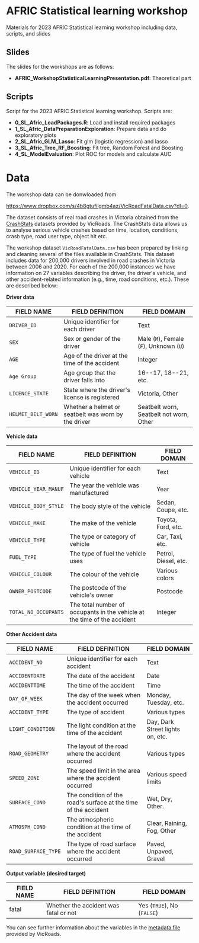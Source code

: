 # AFRIC Statistical learning workshop

Materials for 2023 AFRIC Statistical learning workshop including data, scripts,
and slides

## Slides

The slides for the workshops are as follows:

- **AFRIC_WorkshopStatisticalLearningPresentation.pdf**: Theoretical part


## Scripts

Script for the 2023 AFRIC Statistical learning workshop. Scripts are:

- **0_SL_Afric_LoadPackages.R**: Load and install required packages
- **1_SL_Afric_DataPreparationExploration**: Prepare data and do exploratory plots
- **2_SL_Afric_GLM_Lasso**: Fit glm (logistic regression) and lasso
- **3_SL_Afric_Tree_RF_Boosting**: Fit tree, Random Forest and Boosting
- **4_SL_ModelEvaluation**: Plot ROC for models and calculate AUC



# Data

The workshop data can be donwloaded from

https://www.dropbox.com/s/4b8gtufilgmb4az/VicRoadFatalData.csv?dl=0. 

The  dataset consists of real road crashes in Victoria obtained from the [CrashStats](https://discover.data.vic.gov.au/dataset/crash-stats-data-extract) datasets provided by VicRoads. The CrashStats data allows us to analyse serious vehicle crashes based on time, location, conditions, crash type, road user type, object hit etc.

The workshop dataset `VicRoadFatalData.csv` has been prepared by linking and cleaning several of the files available in CrashStats. This dataset includes data for 200,000 drivers involved in road crashes in Victoria between 2006 and 2020. For each of the 200,000 instances we have information on 27 variables describing the driver, the driver's vehicle, and other accident-related information (e.g., time, road conditions, etc.). These are described below:

**Driver data**

| FIELD NAME                 | FIELD DEFINITION                                         | FIELD DOMAIN               |
|----------------------------|----------------------------------------------------------|----------------------------|
| `DRIVER_ID`                | Unique identifier for each driver                        | Text                       |
| `SEX`                      | Sex or gender of the driver                              | Male (`M`), Female (`F`), Unknown (`U`)               |
| `AGE`                      | Age of the driver at the time of the accident       | Integer                    |
| `Age Group`                | Age group that the driver falls into                     | 16--17, 18--21, etc.    |
| `LICENCE_STATE`            | State where the driver's license is registered           | Victoria, Other       |
| `HELMET_BELT_WORN`         | Whether a helmet or seatbelt was worn by the driver                   | Seatbelt worn, Seatbelt not worn, Other                    |


**Vehicle data**

| FIELD NAME                 | FIELD DEFINITION                                                           | FIELD DOMAIN               |
|----------------------------|----------------------------------------------------------------------------|----------------------------|
| `VEHICLE_ID`               | Unique identifier for each vehicle                                         | Text                    |
| `VEHICLE_YEAR_MANUF`       | The year the vehicle was manufactured                                      | Year                       |
| `VEHICLE_BODY_STYLE`       | The body style of the vehicle                                              | Sedan, Coupe, etc.     |
| `VEHICLE_MAKE`             | The make of the vehicle                                                    | Toyota, Ford, etc.   |
| `VEHICLE_TYPE`             | The type or category of vehicle                                            | Car, Taxi, etc.     |
| `FUEL_TYPE`                | The type of fuel the vehicle uses                                          | Petrol, Diesel, etc. |
| `VEHICLE_COLOUR`           | The colour of the vehicle                                                  | Various colors             |
| `OWNER_POSTCODE`           | The postcode of the vehicle's owner                                        | Postcode                   |
| `TOTAL_NO_OCCUPANTS`       | The total number of occupants in the vehicle at the time of the accident   | Integer                    |


**Other Accident data**

| FIELD NAME                 | FIELD DEFINITION                                                           | FIELD DOMAIN               |
|----------------------------|----------------------------------------------------------------------------|----------------------------|
| `ACCIDENT_NO`              | Unique identifier for each accident                                        | Text                    |
| `ACCIDENTDATE`             | The date of the accident                                                   | Date                       |
| `ACCIDENTTIME`             | The time of the accident                                                   | Time                       |
| `DAY_OF_WEEK`              | The day of the week when the accident occurred                             | Monday, Tuesday, etc.|
| `ACCIDENT_TYPE`            | The type of accident                                                       | Various types              |
| `LIGHT_CONDITION`          | The light condition at the time of the accident                            | Day, Dark Street lights on, etc.|
| `ROAD_GEOMETRY`            | The layout of the road where the accident occurred                         | Various types              |
| `SPEED_ZONE`               | The speed limit in the area where the accident occurred                    | Various speed limits       |
| `SURFACE_COND`             | The condition of the road's surface at the time of the accident            | Wet, Dry, Other.       |
| `ATMOSPH_COND`             | The atmospheric condition at the time of the accident                      | Clear, Raining, Fog, Other   |
| `ROAD_SURFACE_TYPE`        | The type of road surface where the accident occurred                       | Paved, Unpaved, Gravel|



**Output variable (desired target)**

| FIELD NAME                 | FIELD DEFINITION                                                           | FIELD DOMAIN               |
|----------------------------|----------------------------------------------------------------------------|----------------------------|
| fatal                      | Whether the accident was fatal or not                                      | Yes (`TRUE`), No (`FALSE`)                    |


You can see further information about the variables in the [metadata file](https://data.vicroads.vic.gov.au/Metadata/Crash%20Stats%20-%20Data%20Extract%20-%20Open%20Data.html) provided by VicRoads.

